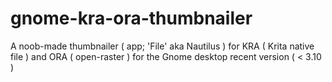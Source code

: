 gnome-kra-ora-thumbnailer
=========================

A noob-made thumbnailer ( app; 'File' aka Nautilus ) for KRA ( Krita native file ) and ORA ( open-raster ) for the Gnome desktop recent version ( &lt; 3.10 )   
